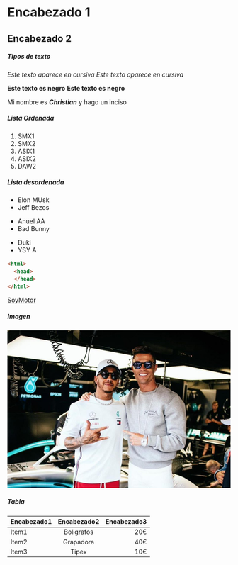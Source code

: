 # Encabezado 1
## Encabezado 2

##### Tipos de texto
*Este texto aparece en cursiva*
_Este texto aparece en cursiva_

**Este texto es negro**
__Este texto es negro__

Mi nombre es __*Christian*__ y hago un inciso

##### Lista Ordenada
1. SMX1 
2. SMX2
3. ASIX1
4. ASIX2
5. DAW2

##### Lista desordenada
* Elon MUsk
* Jeff Bezos
- Anuel AA
- Bad Bunny
+ Duki
+ YSY A

```html
<html>
  <head>
  </head>
</html>
```
[SoyMotor](https://soymotor.com/noticias "Noticias SoyMotor")

##### Imagen

![Lewis Hamilton](https://github.com/ChristianMonrabal/RepasoGitHub/blob/main/Lewis%20Hamilton.jfif "Imagen Lewis Hamilton")

##### Tabla
| Encabezado1 | Encabezado2 | Encabezado3 |
| ----------- |:----------: | ----------: |
| Item1| Boligrafos| 20€ |
| Item2| Grapadora| 40€ |
| Item3| Tipex| 10€ |
